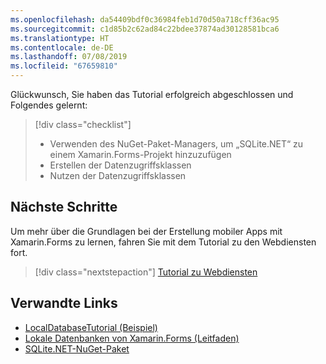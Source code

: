 ```yaml
---
ms.openlocfilehash: da54409bdf0c36984feb1d70d50a718cff36ac95
ms.sourcegitcommit: c1d85b2c62ad84c22bdee37874ad30128581bca6
ms.translationtype: HT
ms.contentlocale: de-DE
ms.lasthandoff: 07/08/2019
ms.locfileid: "67659810"
---
```

Glückwunsch, Sie haben das Tutorial erfolgreich abgeschlossen und Folgendes gelernt:

> [!div class="checklist"]
> - Verwenden des NuGet-Paket-Managers, um „SQLite.NET“ zu einem Xamarin.Forms-Projekt hinzuzufügen
> - Erstellen der Datenzugriffsklassen
> - Nutzen der Datenzugriffsklassen

## <a name="next-steps"></a>Nächste Schritte

Um mehr über die Grundlagen bei der Erstellung mobiler Apps mit Xamarin.Forms zu lernen, fahren Sie mit dem Tutorial zu den Webdiensten fort.

> [!div class="nextstepaction"]
> [Tutorial zu Webdiensten](~/get-started/tutorials/web-service/index.yml)

## <a name="related-links"></a>Verwandte Links

- [LocalDatabaseTutorial (Beispiel)](https://developer.xamarin.com/samples/xamarin-forms/GetStarted/Tutorials/LocalDatabaseTutorial)
- [Lokale Datenbanken von Xamarin.Forms (Leitfaden)](~/xamarin-forms/data-cloud/data/databases.md)
- [SQLite.NET-NuGet-Paket](https://www.nuget.org/packages/sqlite-net-pcl/)
